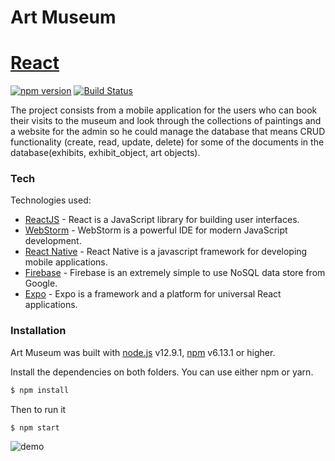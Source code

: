 # Art Museum
# [React](https://reactjs.org/) 
[![npm version](https://img.shields.io/npm/v/react.svg?style=flat)](https://www.npmjs.com/package/react) [![Build Status](https://travis-ci.org/joemccann/dillinger.svg?branch=master)](https://travis-ci.org/joemccann/dillinger)

The project consists from a mobile application for the users who can book their visits to the museum and look through the collections of paintings and a website for the admin so he could manage the database that means CRUD functionality (create, read, update, delete) for some of the documents in the database(exhibits, exhibit_object, art objects).


### Tech

Technologies used:

* [ReactJS] - React is a JavaScript library for building user interfaces.
* [WebStorm] - WebStorm is a powerful IDE for modern JavaScript development.
* [React Native] - React Native is a javascript framework for developing mobile applications.
* [Firebase] - Firebase is an extremely simple to use NoSQL data store from Google.
* [Expo] - Expo is a framework and a platform for universal React applications.


### Installation

Art Museum was built with [node.js] v12.9.1, [npm] v6.13.1 or higher.

Install the dependencies on both folders.
You can use either npm or yarn.

```sh
$ npm install 
```
Then to run it
```sh
$ npm start 
```

![demo](ArtMuseum-Mobile/assets/artMuseum.gif)


   [React Native]: <https://reactnative.dev/>
   [Firebase]: <https://firebase.google.com/>
   [node.js]: <http://nodejs.org>
   [WebStorm]: <https://www.jetbrains.com/webstorm/>
   [Expo]: <https://expo.io/dashboard/overhype>
   [ReactJS]: <https://reactjs.org/>
   [npm]: <https://www.npmjs.com/>
